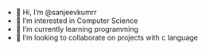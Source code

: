 - 👋 Hi, I’m @sanjeevkumrr
- 👀 I’m interested in Computer Science
- 🌱 I’m currently learning programming
- 💞️ I’m looking to collaborate on projects with c language


<!---
sanjeevkumrr/sanjeevkumrr is a ✨ special ✨ repository because its `README.md` (this file) appears on your GitHub profile.
You can click the Preview link to take a look at your changes.
--->
